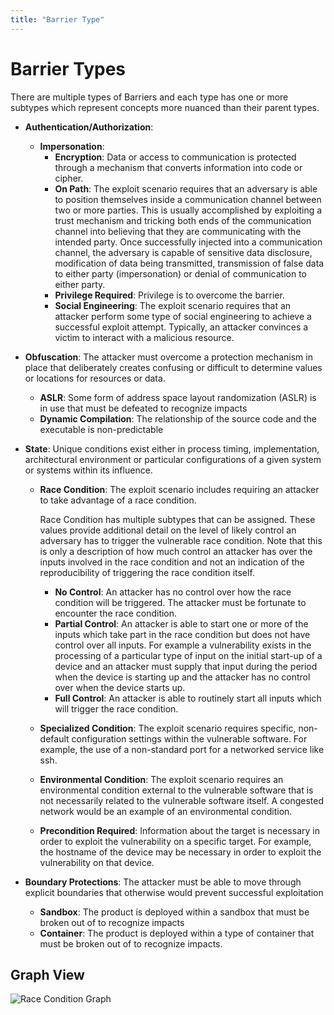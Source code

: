 ```yaml
---
title: "Barrier Type"
---
```


# Barrier Types

There are multiple types of Barriers and each type has one or more subtypes which represent concepts more nuanced than their parent types.

- **Authentication/Authorization**:
  - **Impersonation**:
    - **Encryption**: Data or access to communication is protected through a mechanism that converts information into code or cipher.
    - **On Path**:  The exploit scenario requires that an adversary is able to position themselves inside a communication channel between two or more parties. This is usually accomplished by exploiting a trust mechanism and tricking both ends of the communication channel into believing that they are communicating with the intended party. Once successfully injected into a communication channel, the adversary is capable of sensitive data disclosure, modification of data being transmitted, transmission of false data to either party (impersonation) or denial of communication to either party.
    - **Privilege Required**: Privilege is to overcome the barrier.
    - **Social Engineering**: The exploit scenario requires that an attacker perform some type of social engineering to achieve a successful exploit attempt. Typically, an attacker convinces a victim to interact with a malicious resource.

- **Obfuscation**: The attacker must overcome a protection mechanism in place that deliberately creates confusing or difficult to determine values or locations for resources or data.
  - **ASLR**: Some form of address space layout randomization (ASLR) is in use that must be defeated to recognize impacts
  - **Dynamic Compilation**: The relationship of the source code and the executable is non-predictable
- **State**:  Unique conditions exist either in process timing, implementation, architectural environment or particular configurations of a given system or systems within its influence.
  - **Race Condition**:  The exploit scenario includes requiring an attacker to take advantage of a race condition.

    Race Condition has multiple subtypes that can be assigned. These values provide additional detail on the level of likely control an adversary has to trigger the vulnerable race condition. Note that this is only a description of how much control an attacker has over the inputs involved in the race condition and not an indication of the reproducibility of triggering the race condition itself.

    - **No Control**:  An attacker has no control over how the race condition will be triggered. The attacker must be fortunate to encounter the race condition.
    - **Partial Control**: An attacker is able to start one or more of the inputs which take part in the race condition but does not have control over all inputs. For example a vulnerability exists in the processing of a particular type of input on the initial start-up of a device and an attacker must supply that input during the period when the device is starting up and the attacker has no control over when the device starts up.
    - **Full Control**:  An attacker is able to routinely start all inputs which will trigger the race condition.

  - **Specialized Condition**:  The exploit scenario requires specific, non-default configuration settings within the vulnerable software. For example, the use of a non-standard port for a networked service like ssh.
  - **Environmental Condition**:  The exploit scenario requires an environmental condition external to the vulnerable software that is not necessarily related to the vulnerable software itself. A congested network would be an example of an environmental condition.
  - **Precondition Required**:  Information about the target is necessary in order to exploit the vulnerability on a specific target. For example, the hostname of the device may be necessary in order to exploit the vulnerability on that device.
- **Boundary Protections**:  The attacker must be able to move through explicit boundaries that otherwise would prevent successful exploitation
  - **Sandbox**:  The product is deployed within a sandbox that must be broken out of to recognize impacts
  - **Container**:  The product is deployed within a type of container that must be broken out of to recognize impacts.

## Graph View

![Race Condition Graph](/figures/graphsnippets/RaceConditionSnippet.png "Race Condition Graph")
